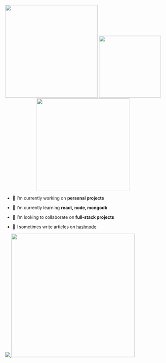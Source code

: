 <p align="center">
  <img width="300" src="https://i.giphy.com/media/K7o9FdCoDnwEo/giphy.webp">
  <img height="200" src="https://media3.giphy.com/media/3oKIPnAiaMCws8nOsE/giphy.gif?cid=790b76112b97e5285caf5cfc92b29d8dfab334ee6d47c26c&rid=giphy.gif&ct=g">
  <img width="300" src="https://i.giphy.com/media/K7o9FdCoDnwEo/giphy.webp">
</p>
  
 - 🔭 I’m currently working on **personal projects**

- 🌱 I’m currently learning **react, node, mongodb**

- 👯 I’m looking to collaborate on **full-stack projects** 

- 📝 I sometimes write articles on [hashnode](https://alkanoidev.hashnode.dev/)  
  
<p align="left">
  <a href="https://github.com/alkanoidev">
    
  <img src="https://github-readme-stats-eight-theta.vercel.app/api/top-langs/?username=alkanoidev&layout=compact&langs_count=10&theme=onedark&hide_title=true" />
  <img src="https://github-readme-stats-eight-theta.vercel.app/api?username=alkanoidev&show_icons=true&theme=onedark&count_private=true&hide_title=true" width="400" />

  </a>
</p>
